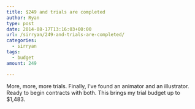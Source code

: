 ```yaml
---
title: $249 and trials are completed
author: Ryan
type: post
date: 2014-08-17T13:16:03+00:00
url: /sirryan/249-and-trials-are-completed/
categories:
  - sirryan
tags:
  - budget
amount: 249

---
```

More, more, more trials. Finally, I&#8217;ve found an animator and an illustrator. Ready to begin contracts with both. This brings my trial budget up to $1,483.
<!--more-->